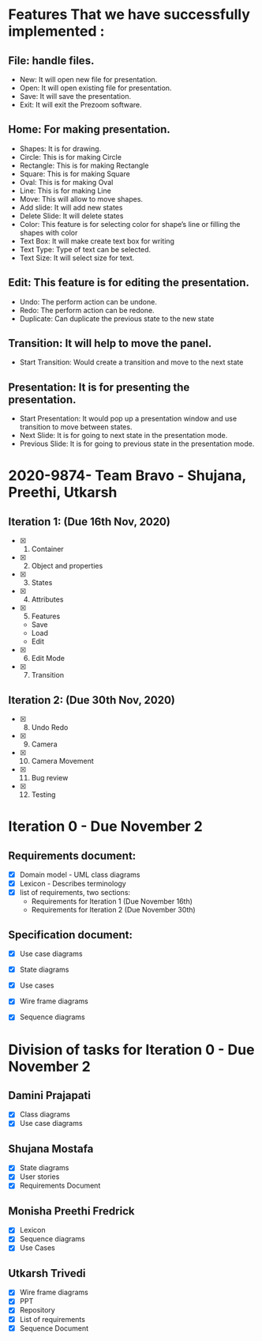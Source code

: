# Features That we have successfully implemented :
## File: handle files.
- New: It will open new file for presentation.
- Open: It will open existing file for presentation.
- Save: It will save the presentation.
- Exit: It will exit the Prezoom software.
## Home: For making presentation.
- Shapes: It is for drawing.
- Circle: This is for making Circle
- Rectangle: This is for making Rectangle
- Square: This is for making Square
- Oval: This is for making Oval
- Line: This is for making Line  
- Move: This will allow to move shapes.
- Add slide: It will add new states
- Delete Slide: It will delete states
- Color: This feature is for selecting color for shape’s line or filling the shapes with color
- Text Box: It will make create text box for writing
- Text Type: Type of text can be selected.
- Text Size: It will select size for text.
## Edit: This feature is for editing the presentation.
- Undo: The perform action can be undone.
- Redo: The perform action can be redone.
- Duplicate: Can duplicate the previous state to the new state
## Transition: It will help to move the panel.
- Start Transition: Would create a transition and move to the next state
## Presentation: It is for presenting the presentation.
- Start Presentation: It would pop up a presentation window and use transition to move between states.
- Next Slide: It is for going to next state in the presentation mode.
- Previous Slide: It is for going to previous state in the presentation mode.



# 2020-9874- Team Bravo - Shujana, Preethi, Utkarsh

## Iteration 1: (Due 16th Nov, 2020)

- [x] 1. Container
- [x] 2. Object and properties
- [x] 3. States
- [x] 4. Attributes
- [x] 5. Features
   -  Save
   -  Load
   -  Edit
- [x] 6. Edit Mode
- [x] 7. Transition


## Iteration 2: (Due 30th Nov, 2020)

- [x] 8.  Undo Redo
- [x] 9.  Camera
- [x] 10. Camera Movement
- [x] 11. Bug review
- [x] 12. Testing


# Iteration 0 - Due November 2

## Requirements document:
  - [x] Domain model - UML class diagrams
  - [x] Lexicon - Describes terminology
  - [x] list of requirements, two sections:
    - Requirements for Iteration 1 (Due November 16th)
    - Requirements for Iteration 2 (Due November 30th)

## Specification document:
  - [x] Use case diagrams
  - [x] State diagrams
  - [x] Use cases
  - [x] Wire frame diagrams
  - [x] Sequence diagrams


# Division of tasks for Iteration 0 - Due November 2  

## Damini Prajapati
 - [x] Class diagrams
 - [x] Use case diagrams

## Shujana Mostafa
  - [x] State diagrams
  - [x] User stories
  - [x] Requirements Document

## Monisha Preethi Fredrick
  - [x] Lexicon
  - [x] Sequence diagrams
  - [x] Use Cases

## Utkarsh Trivedi
  - [x] Wire frame diagrams
  - [x] PPT
  - [x] Repository
  - [x] List of requirements
  - [x] Sequence Document
